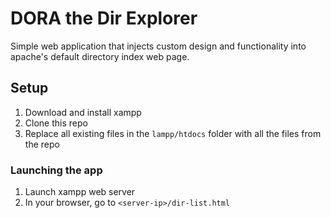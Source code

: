 # DORA the Dir Explorer

Simple web application that injects custom design and functionality into apache's default directory index web page.

## Setup

1. Download and install xampp
2. Clone this repo
3. Replace all existing files in the `lampp/htdocs` folder with all the files from the repo

### Launching the app

1. Launch xampp web server
2. In your browser, go to `<server-ip>/dir-list.html`
